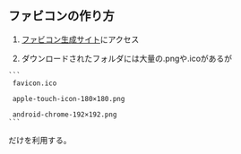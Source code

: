 ## ファビコンの作り方

  1. [ファビコン生成サイト](https://ao-system.net/favicongenerator/)にアクセス

  2. ダウンロードされたフォルダには大量の.pngや.icoがあるが
     
    ```
     favicon.ico
     
     apple-touch-icon-180×180.png
     
     android-chrome-192×192.png
    ```

  だけを利用する。
